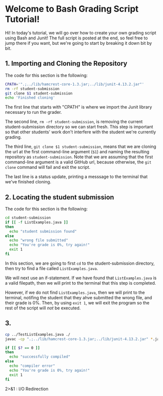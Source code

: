 # Welcome to Bash Grading Script Tutorial! 
Hi! In today's tutorial, we will go over how to create your own grading script using Bash and Junit! The full script is posted at the end, so feel free to jump there if you want, but we're going to start by breaking it down bit by bit. 

## 1. Importing and Cloning the Repository
The code for this section is the following: 
```bash
CPATH='".;../lib/hamcrest-core-1.3.jar;../lib/junit-4.13.2.jar"'
rm -rf student-submission
git clone $1 student-submission
echo 'Finished cloning'
```

The first line that starts with "CPATH" is where we import the Junit library necessary to run the grader. 

The second line, `rm -rf student-submission`, is removing the current student-submission directory so we can start fresh. This step is important so that other students' work don't interfere with the student we're currently grading. 

The third line, `git clone $1 student-submission`, means that we are cloning the url at the first command-line argument (`$1`) and naming the resulting repository as `student-submission`. Note that we are assuming that the first command-line argument is a valid GitHub url, because otherwise, the `git clone` command will fail and exit the script. 

The last line is a status update, printing a messsage to the terminal that we've finished cloning. 

## 2. Locating the student submission
The code for this section is the following: 
```bash
cd student-submission
if [[ -f ListExamples.java ]]
then
  echo "student submission found"
else
  echo "wrong file submitted"
  echo "You're grade is 0%, try again!"
  exit 1
fi
```

In this section, we are going to first `cd` to the student-submission directory, then try to find a file called `ListExamples.java`.

We will next use an if-statement. If we have found that `ListExamples.java` is a valid filepath, then we will print to the terminal that this step is completed. 

However, if we do not find `ListExamples.java`, then we will print to the terminal, notifing the student that they ahve submitted the wrong file, and their grade is 0%. Then, by using `exit 1`, we will exit the program so the rest of the script will *not* be executed. 

## 3. 

```bash
cp ../TestListExamples.java ./
javac -cp ".;../lib/hamcrest-core-1.3.jar;../lib/junit-4.13.2.jar" *.java 2>compiler-error.txt

if [[ $? == 0 ]]
then
  echo "successfully compiled"
else
  echo "compiler error"
  echo "You're grade is 0%, try again!"
  exit 1
fi

```









2>&1 : I/O Redirection
